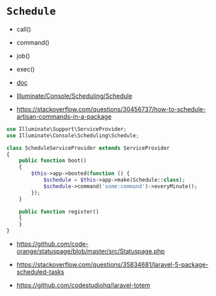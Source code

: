 

# `Schedule`

* call()
* command()
* job()
* exec()


* [doc](https://laravel.com/docs/5.7/scheduling)
* [Illuminate/Console/Scheduling/Schedule](https://github.com/laravel/framework/blob/5.7/src/Illuminate/Console/Scheduling/Schedule.php)


* https://stackoverflow.com/questions/30456737/how-to-schedule-artisan-commands-in-a-package


```php
use Illuminate\Support\ServiceProvider;
use Illuminate\Console\Scheduling\Schedule;

class ScheduleServiceProvider extends ServiceProvider
{
    public function boot()
    {
        $this->app->booted(function () {
            $schedule = $this->app->make(Schedule::class);
            $schedule->command('some:command')->everyMinute();
        });
    }

    public function register()
    {
    }
}
```

* https://github.com/code-orange/statuspage/blob/master/src/Statuspage.php

* https://stackoverflow.com/questions/35834681/laravel-5-package-scheduled-tasks

* https://github.com/codestudiohq/laravel-totem

